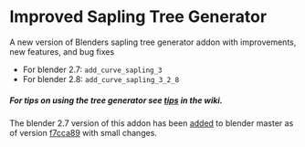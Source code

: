 # Improved Sapling Tree Generator
A new version of Blenders sapling tree generator addon with improvements, new features, and bug fixes

* For blender 2.7: `add_curve_sapling_3`
* For blender 2.8: `add_curve_sapling_3_2_8`

##### For tips on using the tree generator see [tips](https://github.com/abpy/improved-sapling-tree-generator/wiki/Tips) in the wiki.

The blender 2.7 version of this addon has been [added](https://developer.blender.org/rBAc3a6d9132a44afd254fa120157c66e72b751e6f1) to blender master as of version [f7cca89](https://github.com/abpy/improved-sapling-tree-generator/commit/720f312cb083c7a1b866f006b38fcf67521a6f39) with small changes.
